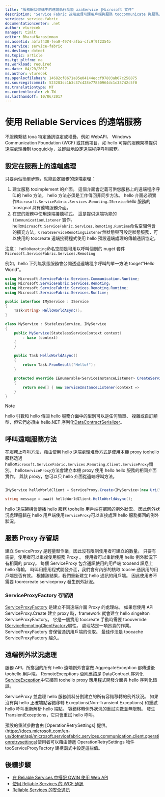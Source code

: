 ```yaml
---
title: "服務網狀架構中的遠端執行功能 aaaService |Microsoft 文件"
description: "Service Fabric 遠端處理可讓用戶端與服務 toocommunicate 與服務，使用遠端程序呼叫的。"
services: service-fabric
documentationcenter: .net
author: vturecek
manager: timlt
editor: BharatNarasimman
ms.assetid: abfaf430-fea0-4974-afba-cfc9f9f2354b
ms.service: service-fabric
ms.devlang: dotnet
ms.topic: article
ms.tgt_pltfrm: na
ms.workload: required
ms.date: 04/20/2017
ms.author: vturecek
ms.openlocfilehash: 14682cf8671a85e04144eccf97803ab67c258875
ms.sourcegitcommit: 523283cc1b3c37c428e77850964dc1c33742c5f0
ms.translationtype: MT
ms.contentlocale: zh-TW
ms.lasthandoff: 10/06/2017
---
```

# <a name="service-remoting-with-reliable-services"></a>使用 Reliable Services 的遠端服務
不服務繫結 tooa 特定通訊協定或堆疊，例如 WebAPI、 Windows Communication Foundation (WCF) 或其他項目，如 hello 可靠的服務架構提供遠端處理機制 tooquickly，並輕鬆地設定遠端程序呼叫服務。

## <a name="set-up-remoting-on-a-service"></a>設定在服務上的遠端處理
只要兩個簡單步驟，就能設定服務的遠端處理：

1. 建立服務 tooimplement 的介面。 這個介面會定義可供您服務上的遠端程序呼叫的 hello 方法。 hello 方法必須是工作傳回非同步方法。 hello 介面必須實作`Microsoft.ServiceFabric.Services.Remoting.IService`hello 服務的 toosignal 具有遠端服務介面。
2. 在您的服務中使用遠端接聽程式。 這是提供遠端功能的 `ICommunicationListener` 實作。 hello`Microsoft.ServiceFabric.Services.Remoting.Runtime`命名空間包含的擴充方法，`CreateServiceRemotingListener`無狀態與可設定狀態服務，可以使用的 toocreate 遠端接聽程式使用 hello 預設遠端處理的傳輸通訊協定。

注意： hello`Remoting`命名空間是可用以呼叫個別的 nuget 套件`Microsoft.ServiceFabric.Services.Remoting` 

例如，hello 下列無狀態服務會公開透過遠端程序呼叫的單一方法 tooget"Hello World"。

```csharp
using Microsoft.ServiceFabric.Services.Communication.Runtime;
using Microsoft.ServiceFabric.Services.Remoting;
using Microsoft.ServiceFabric.Services.Remoting.Runtime;
using Microsoft.ServiceFabric.Services.Runtime;

public interface IMyService : IService
{
    Task<string> HelloWorldAsync();
}

class MyService : StatelessService, IMyService
{
    public MyService(StatelessServiceContext context)
        : base (context)
    {
    }

    public Task HelloWorldAsync()
    {
        return Task.FromResult("Hello!");
    }

    protected override IEnumerable<ServiceInstanceListener> CreateServiceInstanceListeners()
    {
        return new[] { new ServiceInstanceListener(context =>            this.CreateServiceRemotingListener(context)) };
    }
}
```
> [!NOTE]
> hello 引數和 hello 傳回 hello 服務介面中的型別可以是任何簡單、 複雜或自訂類型，但它們必須由 hello.NET 序列化[DataContractSerializer](https://msdn.microsoft.com/library/ms731923.aspx)。
>
>

## <a name="call-remote-service-methods"></a>呼叫遠端服務方法
在服務上呼叫方法，藉由使用 hello 遠端處理堆疊方式是使用本機 proxy toohello 服務透過 hello`Microsoft.ServiceFabric.Services.Remoting.Client.ServiceProxy`類別。 hello`ServiceProxy`方法會建立本機 proxy 使用 hello hello 服務的相同介面實作。 與該 proxy，您可以只 hello 介面從遠端呼叫方法。

```csharp

IMyService helloWorldClient = ServiceProxy.Create<IMyService>(new Uri("fabric:/MyApplication/MyHelloWorldService"));

string message = await helloWorldClient.HelloWorldAsync();

```

hello 遠端架構會傳播 hello 服務 toohello 用戶端在擲回的例外狀況。 因此例外狀況處理邏輯在 hello 用戶端使用`ServiceProxy`可以直接處理 hello 服務擲回的例外狀況。

## <a name="service-proxy-lifetime"></a>服務 Proxy 存留期
建立 ServiceProxy 是輕量型作業，因此沒有限制使用者可建立的數量。 只要有需要，使用者可以重複使用服務 Proxy 。 使用者可以重新使用 hello 例外狀況下有相同的 proxy。 每個 ServiceProxy 包含通訊使用的用戶端 toosend 訊息上 hello 傳輸。 時叫用應用程式開發介面，我們會有內部的核取 toosee 通訊用的用戶端是否有效。 根據該結果，我們重新建立 hello 通訊的用戶端。 因此使用者不需要 toorecreate serviceproxy 發生例外狀況。

### <a name="serviceproxyfactory-lifetime"></a>ServiceProxyFactory 存留期
[ServiceProxyFactory](https://docs.microsoft.com/en-us/dotnet/api/microsoft.servicefabric.services.remoting.client.serviceproxyfactory) 是建立不同遠端介面 Proxy 的處理站。 如果您使用 API ServiceProxy.Create 建立 proxy 時，framework 就會建立 hello singelton ServiceProxyFactory。
它是一個實用 toocreate 手動時需要 toooverride [IServiceRemotingClientFactory](https://docs.microsoft.com/en-us/dotnet/api/microsoft.servicefabric.services.remoting.client.iserviceremotingclientfactory)屬性。
處理站是一項昂貴的作業。 ServiceProxyFactory 會保留通訊用戶端的快取。
最佳作法是 toocache ServiceProxyFactory 越久。

## <a name="remoting-exception-handling"></a>遠端例外狀況處理
服務 API，所擲回的所有 hello 遠端例外會當做 AggregateException 都傳送後 toohello 用戶端。 RemoteExceptions 否則應該是 DataContract 序列化[ServiceException](https://docs.microsoft.com/en-us/dotnet/api/microsoft.servicefabric.services.communication.serviceexception)中它擲回 toohello proxy 應用程式開發介面與 hello 序列化錯誤。

ServiceProxy 並處理 hello 服務資料分割建立的所有容錯移轉的例外狀況。 如果沒有與 hello 正確端點容錯移轉 Exceptions(Non-Transient Exceptions) 和重試 hello 呼叫重新解析 hello 端點。 容錯移轉例外狀況的重試次數並無限制。
發生 TransientExceptions，它只會重試 hello 呼叫。

預設的重試參數會由 [OperationRetrySettings] 提供。 (https://docs.microsoft.com/en-us/dotnet/api/microsoft.servicefabric.services.communication.client.operationretrysettings)使用者可以藉由傳遞 OperationRetrySettings 物件 tooServiceProxyFactory 建構函式中設定這些值。

## <a name="next-steps"></a>後續步驟
* [在 Reliable Services 中搭配 OWIN 使用 Web API](service-fabric-reliable-services-communication-webapi.md)
* [使用 Reliable Services 的 WCF 通訊](service-fabric-reliable-services-communication-wcf.md)
* [Reliable Services 的安全通訊](service-fabric-reliable-services-secure-communication.md)
